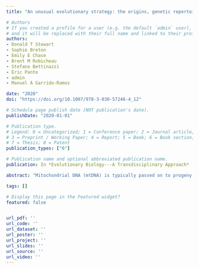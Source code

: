 ```yaml
---
title: "An unusual evolutionary strategy: the origins, genetic repertoire, and implications of doubly uniparental inheritance of mitochondrial DNA in bivalves."

# Authors
# If you created a profile for a user (e.g. the default `admin` user), write the username (folder name) here 
# and it will be replaced with their full name and linked to their profile.
authors:
- Donald T Stewart  
- Sophie Breton
- Emily E Chase 
- Brent M Robicheau 
- Stefano Bettinazzi 
- Eric Pante 
- admin 
- Manuel A Garrido-Ramos

date: "2020"
doi: "https://doi.org/10.1007/978-3-030-57246-4_12"

# Schedule page publish date (NOT publication's date).
publishDate: "2020-01-01"

# Publication type.
# Legend: 0 = Uncategorized; 1 = Conference paper; 2 = Journal article;
# 3 = Preprint / Working Paper; 4 = Report; 5 = Book; 6 = Book section;
# 7 = Thesis; 8 = Patent
publication_types: ["6"]

# Publication name and optional abbreviated publication name.
publication: In *Evolutionary Biology---A Transdisciplinary Approach*

abstract: "Mitochondrial DNA (mtDNA) is typically passed on to progeny only by the female parent. The phenomenon of doubly uniparental inheritance (DUI) of mtDNA in many bivalve species is a fascinating exception to the paradigm of strict maternal inheritance of mtDNA. In this review, we survey the current state of knowledge of DUI and discuss several active areas of research in this field. Topics/questions covered include: the number of times DUI evolved (once or multiple origins), the link between DUI and sex determination, the role(s) of mtDNA-encoded non-oxidative phosphorylation genes (i.e. ORFan/orf genes) in freshwater mussels, the function of conserved sequence motifs and sperm transmission elements in mtDNA of marine mussels, the challenges of annotating mtDNA genomes of DUI species, the presence of unorthodox features in venerid mtDNA, whether or not orf DNA sequences are useful in species-level identification of freshwater mussel, and finally, whether or not there are obvious benefits of DUI. For each topic, we also highlight important avenues for future research within this fascinating field of mitochondrial evolutionary biology."

tags: []

# Display this page in the Featured widget?
featured: false


url_pdf: ''
url_code: ''
url_dataset: ''
url_poster: ''
url_project: ''
url_slides: ''
url_source: ''
url_video: ''
---
```

